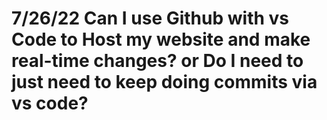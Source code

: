# 7/26/22 Can I use Github with vs Code to Host my website and make real-time changes? or Do I need to just need to keep doing commits via vs code? 

